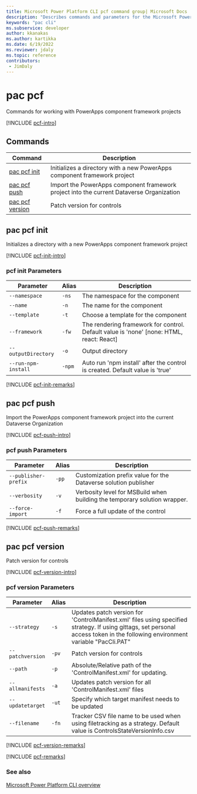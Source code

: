 ```yaml
---
title: Microsoft Power Platform CLI pcf command group| Microsoft Docs
description: "Describes commands and parameters for the Microsoft Power Platform CLI pcf command group."
keywords: "pac cli"
ms.subservice: developer
author: kkanakas
ms.author: kartikka
ms.date: 6/19/2022
ms.reviewer: jdaly
ms.topic: reference
contributors: 
 - JimDaly
---
```

<!-- 
Do not edit this file. 
This file is generated by a program and any changes will be overwritten when this topic is re-generated.
Use the include files to add additional content to this topic.
-->
# pac pcf

Commands for working with PowerApps component framework projects

[!INCLUDE [pcf-intro](includes/pcf-intro.md)]

## Commands

|Command|Description|
|---------|---------|
|[pac pcf init](#pac-pcf-init)|Initializes a directory with a new PowerApps component framework project|
|[pac pcf push](#pac-pcf-push)|Import the PowerApps component framework project into the current Dataverse Organization|
|[pac pcf version](#pac-pcf-version)|Patch version for controls|


## pac pcf init

Initializes a directory with a new PowerApps component framework project

[!INCLUDE [pcf-init-intro](includes/pcf-init-intro.md)]

### pcf init Parameters

|Parameter|Alias|Description|
|---------|---------|---------|
|`--namespace`|`-ns`|The namespace for the component|
|`--name`|`-n`|The name for the component|
|`--template`|`-t`|Choose a template for the component|
|`--framework`|`-fw`|The rendering framework for control. Default value is 'none' [none: HTML, react: React]|
|`--outputDirectory`|`-o`|Output directory|
|`--run-npm-install`|`-npm`|Auto run 'npm install' after the control is created. Default value is 'true'|

[!INCLUDE [pcf-init-remarks](includes/pcf-init-remarks.md)]

## pac pcf push

Import the PowerApps component framework project into the current Dataverse Organization

[!INCLUDE [pcf-push-intro](includes/pcf-push-intro.md)]

### pcf push Parameters

|Parameter|Alias|Description|
|---------|---------|---------|
|`--publisher-prefix`|`-pp`|Customization prefix value for the Dataverse solution publisher|
|`--verbosity`|`-v`|Verbosity level for MSBuild when building the temporary solution wrapper.|
|`--force-import`|`-f`|Force a full update of the control|

[!INCLUDE [pcf-push-remarks](includes/pcf-push-remarks.md)]

## pac pcf version

Patch version for controls

[!INCLUDE [pcf-version-intro](includes/pcf-version-intro.md)]

### pcf version Parameters

|Parameter|Alias|Description|
|---------|---------|---------|
|`--strategy`|`-s`|Updates patch version for 'ControlManifest.xml' files using specified strategy. If using gittags, set personal access token in the following environment variable "PacCli.PAT"|
|`--patchversion`|`-pv`|Patch version for controls|
|`--path`|`-p`|Absolute/Relative path of the 'ControlManifest.xml' for updating.|
|`--allmanifests`|`-a`|Updates patch version for all 'ControlManifest.xml' files|
|`--updatetarget`|`-ut`|Specify which target manifest needs to be updated|
|`--filename`|`-fn`|Tracker CSV file name to be used when using filetracking as a strategy. Default value is ControlsStateVersionInfo.csv|

[!INCLUDE [pcf-version-remarks](includes/pcf-version-remarks.md)]

[!INCLUDE [pcf-remarks](includes/pcf-remarks.md)]

### See also

[Microsoft Power Platform CLI overview](../introduction.md)